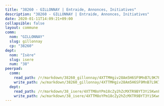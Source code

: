 ```yaml
---
title: "38260 - GILLONNAY | Entraide, Annonces, Initiatives"
description: "38260 - GILLONNAY | Entraide, Annonces, Initiatives"
date: 2020-01-11T14:09:21+09:00
collapsible: false
layout: commune
comm:
  nom: "GILLONNAY"
  slug: gillonnay
  cp: "38260"
dept:
  nom: "Isère"
  slug: isere
  num: "38"
peerpad:
  comm:
    read_path: /r/markdown/38260_gillonnay/4XTTMHgiv28Am5H6SF9MnB7L9K7PRXV7fxsiMxET9hL5hbNXj
    write_path: /w/markdown/38260_gillonnay/4XTTMHgiv28Am5H6SF9MnB7L9K7PRXV7fxsiMxET9hL5hbNXj-K3TgUyYnDqiFGG7YJgSHrW82gvQSM1vQ2yetuDtPumQMkEYbhjNhYmtNShYqLQmZ3aXfurygGQBNqWaBNd6eGQ4YNyFg66Xo7pGUiZYxwKJJhRDTFi6s1rvyCPK13Dht84xFZ41F
  dept:
    read_path: /r/markdown/38_isere/4XTTM8oYPm18cZy2hZcMXTR9BYT3Yi5KwnFvpXu1TXaRq7Q3V
    write_path: /w/markdown/38_isere/4XTTM8oYPm18cZy2hZcMXTR9BYT3Yi5KwnFvpXu1TXaRq7Q3V-K3TgUoSzs2JpJwfbzBvgU8N95mHo7JXz7NbEctNRM3EDb2iYHA4maKm3pRQwmboULLPnLFTEhRgTawPTWpmxTxKbTwDgAEzA9tUHjpudQTWdKWfdVSegAo77eCwhXTaVG7AyUZEs
---
```


